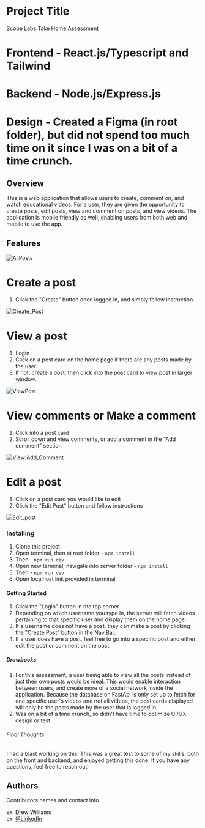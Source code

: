 # Project Title
Scope Labs Take Home Assessment

# Frontend - React.js/Typescript and Tailwind
# Backend - Node.js/Express.js 
# Design - Created a Figma (in root folder), but did not spend too much time on it since I was on a bit of a time crunch. 

## Overview

This is a web application that allows users to create, comment on, and watch educational videos. For a user, they are given the opportunity to create posts, edit posts, view and comment on posts, and view videos. The application is mobile friendly as well, enabling users from both web and mobile to use the app. 

## Features

![AllPosts](https://github.com/Auda-v1/Auda/assets/140551151/a1288f4d-5129-41bc-b70f-ab1639389815)


# Create a post
1. Click the "Create" button once logged in, and simply follow instruction.

![Create_Post](https://github.com/avwilliams1995/ScopeLabs/assets/140551151/b8567483-c299-4e63-b41d-deb5e865c2bd)


# View a post
1. Login
2. Click on a post card on the home page if there are any posts made by the user.
3. If not, create a post, then click into the post card to view post in larger window.

![ViewPost](https://github.com/avwilliams1995/ScopeLabs/assets/140551151/ad4319e3-5efe-4aa5-a869-f895a69e8805)

# View comments or Make a comment
1. Click into a post card
2. Scroll down and view comments, or add a comment in the "Add comment" section

![View:Add_Comment](https://github.com/avwilliams1995/ScopeLabs/assets/140551151/4e70f847-30f7-42f8-80fe-b378c377ab62)

# Edit a post

1. Click on a post card you would like to edit
2. Click the "Edit Post" button and follow instructions

![Edit_post](https://github.com/avwilliams1995/ScopeLabs/assets/140551151/e6098fe8-3461-4e69-a2e7-e9132ec7f6d3)


### Installing

1. Clone this project
2. Open terminal, then at root folder - `npm install`
3. Then - `npm run dev`
4. Open new terminal, navigate into server folder -  `npm install`
5. Then - `npm run dev`
6. Open localhost link provided in terminal

#### Getting Started

1. Click the "Login" button in the top corner. 
2. Depending on which username you type in, the server will fetch videos pertaining to that specific user and display them on the home page. 
3. If a username does not have a post, they can make a post by clicking the "Create Post" button in the Nav Bar.
4. If a user does have a post, feel free to go into a specific post and either edit the post or comment on the post. 

##### Drawbacks

1. For this assessment, a user being able to view all the posts instead of just their own posts would be ideal. This would enable interaction between users, and create more of a social network inside the application. Because the database on FastApi is only set up to fetch for one specific user's videos and not all videos, the post cards displayed will only be the posts made by the user that is logged in. 
2. Was on a bit of a time crunch, so didn't have time to optimize UI/UX design or test.


###### Final Thoughts

I had a blast working on this! This was a great test to some of my skills, both on the front and backend, and enjoyed getting this done. If you have any questions, feel free to reach out!


## Authors

Contributors names and contact info

ex. Drew Williams  
ex. [@LinkedIn](https://www.linkedin.com/in/andrew-vaughan-williams/)

